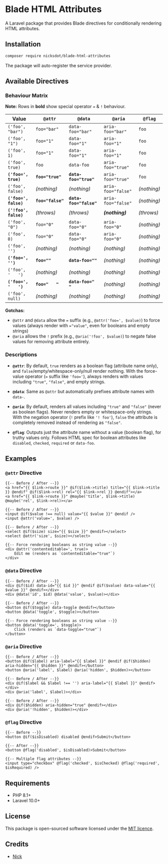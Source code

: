 # Blade HTML Attributes

A Laravel package that provides Blade directives for conditionally rendering HTML attributes.

## Installation

```bash
composer require nicksdot/blade-html-attributes
```

The package will auto-register the service provider.

## Available Directives

### Behaviour Matrix

**Note:** Rows in **bold** show special operator `=` & `!` behaviour.

| Value                 | `@attr`           | `@data`                | `@aria`            | `@flag`     |
|-----------------------|-------------------|------------------------|--------------------|-------------|
| `('foo', "bar")`      | `foo="bar"`       | `data-foo="bar"`       | `aria-foo="bar"`   | `foo`       |
| `('foo', "1")`        | `foo="1"`         | `data-foo="1"`         | `aria-foo="1"`     | `foo`       |
| `('foo', 1)`          | `foo="1"`         | `data-foo="1"`         | `aria-foo="1"`     | `foo`       |
| `('foo', true)`       | `foo`             | `data-foo`             | `aria-foo="true"`  | `foo`       |
| **`('foo=', true)`**  | **`foo="true"`**  | **`data-foo="true"`**  | `aria-foo="true"`  | `foo`       |
| `('foo', false)`      | _(nothing)_       | _(nothing)_            | `aria-foo="false"` | _(nothing)_ |
| **`('foo=', false)`** | **`foo="false"`** | **`data-foo="false"`** | `aria-foo="false"` | _(nothing)_ |
| **`('!foo', false)`** | _(throws)_        | _(throws)_             | **_(nothing)_**    | _(throws)_  |
| `('foo', "0")`        | `foo="0"`         | `data-foo="0"`         | `aria-foo="0"`     | _(nothing)_ |
| `('foo', 0)`          | `foo="0"`         | `data-foo="0"`         | `aria-foo="0"`     | _(nothing)_ |
| `('foo', '')`         | _(nothing)_       | _(nothing)_            | _(nothing)_        | _(nothing)_ |
| **`('foo=', '')`**    | **`foo=""`**      | **`data-foo=""`**      | _(nothing)_        | _(nothing)_ |
| `('foo', '   ')`      | _(nothing)_       | _(nothing)_            | _(nothing)_        | _(nothing)_ |
| **`('foo=', '   ')`** | **`foo="   "`**   | **`data-foo="   "`**   | _(nothing)_        | _(nothing)_ |
| `('foo', null)`       | _(nothing)_       | _(nothing)_            | _(nothing)_        | _(nothing)_ |

**Gotchas:**
- `@attr` and `@data` allow the  `=` suffix (e.g., `@attr('foo=', $value)`) to force values (always render with `="value"`, even for booleans and empty strings)
- `@aria` allows the `!` prefix (e.g., `@aria('!foo', $value)`) to negate false values for removing attribute entirely.

### Descriptions

- **`@attr`**: By default, `true` renders as a boolean flag (attribute name only), and `false`/empty/whitespace-only/null render nothing. With the force-value operator (`=` suffix like `'foo='`), always renders with values including `"true"`, `"false"`, and empty strings.

- **`@data`**: Same as `@attr` but automatically prefixes attribute names with `data-`.

- **`@aria`**: By default, renders all values including `"true"` and `"false"` (never as boolean flags). Never renders empty or whitespace-only strings. With the negation operator (`!` prefix like `'!
foo'`), `false` the attribute is completely removed instead of rendering as `"false"`.

- **`@flag`**: Outputs just the attribute name without a value (boolean flag), for truthy values only. Follows HTML spec for boolean attributes like `disabled`, `checked`, `required` or `data-foo`.

## Examples

### `@attr` Directive

```blade
{{-- Before / After --}}
<a href="{{ $link->route }}" @if($link->title) title="{{ $link->title }} @endif" @if($link->rel) rel="{{ $link->rel }} @endif"></a>
<a href="{{ $link->route }}" @maybe('title', $link->title) @maybe('rel', $link->rel)></a>

{{-- Before / After --}}
<input @if($value !== null) value="{{ $value }}" @endif />
<input @attr('value=', $value) />

{{-- Before / After --}}
<select @if($size) size="{{ $size }}" @endif></select>
<select @attr('size', $size)></select>

{{-- Force rendering booleans as string value --}}
<div @attr('contenteditable=', true)>
    Edit me (renders as `contenteditable="true"`)
</div>
```

### `@data` Directive

```blade
{{-- Before / After --}}
<div @if($id) data-id="{{ $id }}" @endif @if($value) data-value="{{ $value }}" @endif></div>
<div @data('id', $id) @data('value', $value)></div>

{{-- Before / After --}}
<button @if($toggle) data-toggle @endif></button>
<button @data('toggle', $toggle)></button>

{{-- Force rendering booleans as string value --}}
<button @data('toggle=', $toggle)>
    Click (renders as `data-toggle="true"`)
</button>
```

### `@aria` Directive

```blade
{{-- Before / After --}}
<button @if($label) aria-label="{{ $label }}" @endif @if($hidden) aria-hidden="{{ $hidden }}" @endif></button>
<button @aria('label', $label) @aria('hidden', $hidden)></button>

{{-- Before / After --}}
<div @if($label && $label !== '') aria-label="{{ $label }}" @endif></div>
<div @aria('label', $label)></div>

{{-- Before / After --}}
<div @if($hidden) aria-hidden="true" @endif></div>
<div @aria('!hidden', $hidden)></div>
```

### `@flag` Directive

```blade
{{-- Before --}}
<button @if($isDisabled) disabled @endif>Submit</button>

{{-- After --}}
<button @flag('disabled', $isDisabled)>Submit</button>

{{-- Multiple flag attributes --}}
<input type="checkbox" @flag('checked', $isChecked) @flag('required', $isRequired) />
```

## Requirements

- PHP 8.1+
- Laravel 10.0+

## License

This package is open-sourced software licensed under the [MIT licence](LICENSE.md).

## Credits

- [Nick](https://github.com/nicksdot)
